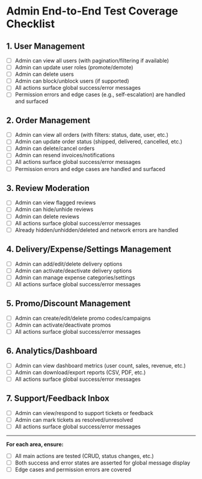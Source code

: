 # Admin End-to-End Test Coverage Checklist

## 1. User Management
- [ ] Admin can view all users (with pagination/filtering if available)
- [ ] Admin can update user roles (promote/demote)
- [ ] Admin can delete users
- [ ] Admin can block/unblock users (if supported)
- [ ] All actions surface global success/error messages
- [ ] Permission errors and edge cases (e.g., self-escalation) are handled and surfaced

## 2. Order Management
- [ ] Admin can view all orders (with filters: status, date, user, etc.)
- [ ] Admin can update order status (shipped, delivered, cancelled, etc.)
- [ ] Admin can delete/cancel orders
- [ ] Admin can resend invoices/notifications
- [ ] All actions surface global success/error messages
- [ ] Permission errors and edge cases are handled and surfaced

## 3. Review Moderation
- [ ] Admin can view flagged reviews
- [ ] Admin can hide/unhide reviews
- [ ] Admin can delete reviews
- [ ] All actions surface global success/error messages
- [ ] Already hidden/unhidden/deleted and network errors are handled

## 4. Delivery/Expense/Settings Management
- [ ] Admin can add/edit/delete delivery options
- [ ] Admin can activate/deactivate delivery options
- [ ] Admin can manage expense categories/settings
- [ ] All actions surface global success/error messages

## 5. Promo/Discount Management
- [ ] Admin can create/edit/delete promo codes/campaigns
- [ ] Admin can activate/deactivate promos
- [ ] All actions surface global success/error messages

## 6. Analytics/Dashboard
- [ ] Admin can view dashboard metrics (user count, sales, revenue, etc.)
- [ ] Admin can download/export reports (CSV, PDF, etc.)
- [ ] All actions surface global success/error messages

## 7. Support/Feedback Inbox
- [ ] Admin can view/respond to support tickets or feedback
- [ ] Admin can mark tickets as resolved/unresolved
- [ ] All actions surface global success/error messages

---

**For each area, ensure:**
- [ ] All main actions are tested (CRUD, status changes, etc.)
- [ ] Both success and error states are asserted for global message display
- [ ] Edge cases and permission errors are covered
